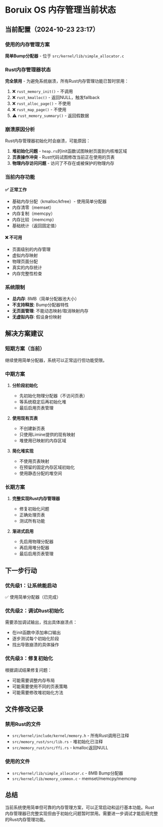 # Boruix OS 内存管理当前状态

## 当前配置（2024-10-23 23:17）

### 使用的内存管理方案

**简单Bump分配器** - 位于 `src/kernel/lib/simple_allocator.c`

### Rust内存管理器状态

**完全禁用** - 为避免系统崩溃，所有Rust内存管理功能已暂时禁用：

1. ❌ `rust_memory_init()` - 不调用
2. ❌ `rust_kmalloc()` - 返回NULL，触发fallback
3. ❌ `rust_alloc_page()` - 不使用
4. ❌ `rust_map_page()` - 不使用
5. ⚠️  `rust_memory_summary()` - 返回假数据

### 崩溃原因分析

Rust内存管理器初始化时会崩溃，可能原因：

1. **堆初始化问题** - `heap.rs`的init函数试图映射页面到内核堆区域
2. **页表操作冲突** - Rust代码试图修改当前正在使用的页表
3. **物理内存访问问题** - 访问了不存在或被保护的物理内存

### 当前内存功能

#### ✅ 正常工作
- 基础内存分配（kmalloc/kfree）- 使用简单分配器
- 内存清零（memset）
- 内存复制（memcpy）
- 内存比较（memcmp）
- 基础统计（返回固定值）

#### ❌ 不可用
- 页面级别的内存管理
- 虚拟内存映射
- 物理页面分配
- 真实的内存统计
- 内存完整性检查

### 系统限制

- **总内存**: 8MB（简单分配器池大小）
- **不支持释放**: Bump分配器特性
- **无页面管理**: 不能动态映射/取消映射内存
- **无虚拟内存**: 假设身份映射

## 解决方案建议

### 短期方案（当前）
继续使用简单分配器，系统可以正常运行但功能受限。

### 中期方案
1. **分阶段初始化**
   - 先初始化物理分配器（不访问页表）
   - 等系统稳定后再初始化堆
   - 最后启用页表管理

2. **使用现有页表**
   - 不创建新页表
   - 只使用Limine提供的现有映射
   - 堆使用已映射的内存区域

3. **简化堆实现**
   - 不使用页表映射
   - 在预留的固定内存区域初始化
   - 使用静态分配的堆空间

### 长期方案
1. **完整实现Rust内存管理器**
   - 修复初始化问题
   - 正确处理页表
   - 测试所有功能

2. **渐进式启用**
   - 先启用物理分配器
   - 再启用堆分配器
   - 最后启用页表管理

## 下一步行动

### 优先级1：让系统能启动
✅ 使用简单分配器（已完成）

### 优先级2：调试Rust初始化
需要添加调试输出，找出具体崩溃点：
- 在init函数中添加串口输出
- 逐步测试每个初始化阶段
- 找出导致崩溃的具体操作

### 优先级3：修复初始化
根据调试结果修复问题：
- 可能需要调整内存布局
- 可能需要使用不同的页表策略
- 可能需要修改堆初始化方法

## 文件修改记录

### 禁用Rust的文件
- `src/kernel/include/kernel/memory.h` - 所有Rust调用已注释
- `src/memory_rust/src/lib.rs` - 堆初始化已注释
- `src/memory_rust/src/ffi.rs` - kmalloc返回NULL

### 使用的文件
- `src/kernel/lib/simple_allocator.c` - 8MB Bump分配器
- `src/kernel/lib/memory_common.c` - memset/memcpy/memcmp

## 总结

当前系统使用简单但可靠的内存管理方案，可以正常启动和运行基本功能。Rust内存管理器已完整实现但由于初始化问题暂时禁用。需要进一步调试才能启用完整的Rust内存管理功能。

